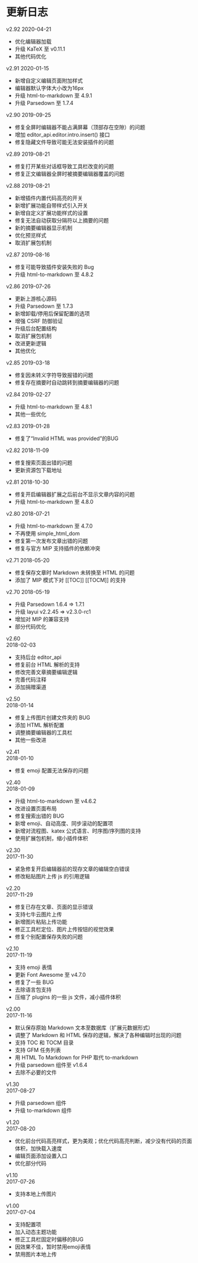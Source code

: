 # 更新日志
v2.92
2020-04-21
- 优化编辑器加载
- 升级 KaTeX 至 v0.11.1
- 其他代码优化

v2.91
2020-01-15
- 新增自定义编辑页面附加样式
- 编辑器默认字体大小改为16px
- 升级 html-to-markdown 至 4.9.1
- 升级 Parsedown 至 1.7.4

v2.90
2019-09-25
- 修复全屏时编辑器不能占满屏幕（顶部存在空隙）的问题
- 增加 editor_api.editor.intro.insert() 接口
- 修复隐藏文件导致可能无法安装插件的问题

v2.89
2019-08-21
- 修复打开某些对话框导致工具栏改变的问题
- 修复正文编辑器全屏时被摘要编辑器覆盖的问题

v2.88
2019-08-21
- 新增插件内置代码高亮的开关
- 新增扩展功能自带样式引入开关
- 新增自定义扩展功能样式的设置
- 修复无法自动获取分隔符以上摘要的问题
- 新的摘要编辑器显示机制
- 优化预览样式
- 取消扩展包机制

v2.87
2019-08-16
- 修复可能导致插件安装失败的 Bug
- 升级 html-to-markdown 至 4.8.2

v2.86
2019-07-26
- 更新上游核心源码
- 升级 Parsedown 至 1.7.3
- 新增卸载/停用后保留配置的选项
- 增强 CSRF 防御验证
- 升级后台配置结构
- 取消扩展包机制
- 改进更新逻辑
- 其他优化

v2.85
2019-03-18
- 修复因未转义字符导致报错的问题
- 修复存在摘要时自动跳转到摘要编辑器的问题

v2.84
2019-02-27
- 升级 html-to-markdown 至 4.8.1
- 其他一些优化

v2.83
2019-01-28
- 修复了“Invalid HTML was provided”的BUG

v2.82
2018-11-09
- 修复搜索页面出错的问题
- 更新资源包下载地址

v2.81
2018-10-30
- 修复开启编辑器扩展之后前台不显示文章内容的问题
- 升级 html-to-markdown 至 4.8.0

v2.80
2018-07-21
- 升级 html-to-markdown 至 4.7.0
- 不再使用 simple_html_dom
- 修复第一次发布文章出错的问题
- 修复与官方 MIP 支持插件的依赖冲突

v2.71
2018-05-20
- 修复保存文章时 Markdown 未转换至 HTML 的问题
- 添加了 MIP 模式下对 [[TOC]] [[TOCM]] 的支持
  
v2.70
2018-05-19
- 升级 Parsedown 1.6.4 => 1.7.1
- 升级 layui v2.2.45 => v2.3.0-rc1
- 增加对 MIP 的兼容支持
- 部分代码优化

v2.60  
2018-02-03  
- 支持后台 editor_api
- 修复前台 HTML 解析的支持
- 修改完善文章摘要编辑逻辑
- 完善代码注释
- 添加捐赠渠道
    
v2.50  
2018-01-14  
- 修复上传图片创建文件夹的 BUG
- 添加 HTML 解析配置
- 调整摘要编辑器的工具栏
- 其他一些改进
  
v2.41  
2018-01-10  
- 修复 emoji 配置无法保存的问题

v2.40  
2018-01-09  
- 升级 html-to-markdown 至 v4.6.2
- 改进设置页面布局
- 修复搜索出错的 BUG
- 新增 emoji、自动高度、同步滚动的配置项
- 新增对流程图、katex 公式语言、时序图/序列图的支持
- 使用扩展包机制，缩小插件体积
  
v2.30  
2017-11-30
- 紧急修复开启编辑器前的现存文章的编辑空白错误
- 修改粘贴图片上传 js 的引用逻辑
  
v2.20  
2017-11-29
- 修复已存在文章、页面的显示错误
- 支持七牛云图片上传
- 新增图片粘贴上传功能
- 修正工具栏定位、图片上传按钮的视觉效果
- 修复个别配置保存失败的问题
  
v2.10  
2017-11-19
- 支持 emoji 表情
- 更新 Font Awesome 至 v4.7.0
- 修复了一些 BUG
- 去除语言包支持
- 压缩了 plugins 的一些 js 文件，减小插件体积
  
v2.00  
2017-11-16
- 默认保存原始 Markdown 文本至数据库（扩展元数据形式）
- 调整了 Markdown 和 HTML 保存的逻辑，解决了各种编辑时出现的问题
- 支持 TOC 和 TOCM 目录
- 支持 GFM 任务列表
- 用 HTML To Markdown for PHP 取代 to-markdown
- 升级 parsedown 组件至 v1.6.4
- 去除不必要的文件
  
v1.30  
2017-08-27
- 升级 parsedown 组件
- 升级 to-markdown 组件
  
v1.20  
2017-08-20
- 优化前台代码高亮样式，更为美观；优化代码高亮判断，减少没有代码的页面体积，加快载入速度
- 编辑页面添加设置入口
- 优化部分代码
  
v1.10  
2017-07-26
- 支持本地上传图片
  
v1.00  
2017-07-04
- 支持配置项
- 加入动态主题功能
- 修正工具栏固定时偏移的BUG
- 因效果不佳，暂时禁用emoji表情
- 禁用图片本地上传
  